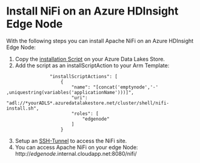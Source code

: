 # Install NiFi on an Azure HDInsight Edge Node

With the following steps you can install Apache NiFi on an Azure HDInsight Edge Node:

1. Copy the [installation Script](https://raw.githubusercontent.com/hau-mal/BigData/master/sh/nifi-install.sh) on your Azure Data Lakes Store.
2. Add the script as an installScriptAction to your Arm Template:

```
                "installScriptActions": [
                    {
                        "name": "[concat('emptynode','-' ,uniquestring(variables('applicationName')))]",
                        "uri": "adl://*yourADLS*.azuredatalakestore.net/cluster/shell/nifi-install.sh",
                        "roles": [
                            "edgenode"
                        ]
                    }
```

3. Setup an [SSH-Tunnel](https://github.com/Microsoft/azure-docs/blob/master/articles/hdinsight/hdinsight-linux-ambari-ssh-tunnel.md) to access the NiFi site.
4. You can access Apache NiFi on your edge Node: http://*edgenode*.internal.cloudapp.net:8080/nifi/
